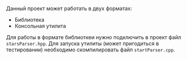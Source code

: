 Данный проект может работать в двух форматах: 
* Библиотека
* Консольная утилита

Для работы в формате библиоткеи нужно подключить в проект файл `starsParser.hpp`.
Для запуска утилиты (может пригодиться в тестировании) необходимо скомпилировать файл `startParser.cpp`.
